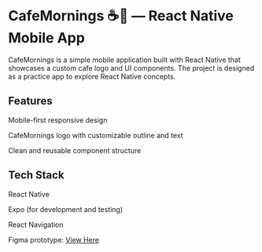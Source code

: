 # CafeMornings ☕🌸 — React Native Mobile App

CafeMornings is a simple mobile application built with React Native that showcases a custom cafe logo and UI components. The project is designed as a practice app to explore React Native concepts.

## Features

Mobile-first responsive design

CafeMornings logo with customizable outline and text

Clean and reusable component structure

## Tech Stack

React Native

Expo (for development and testing)

React Navigation

Figma prototype: [View Here](https://www.figma.com/proto/FSfpoYkomrPjwGGiu7cD94/Untitled?node-id=1-2&p=f&t=OdGHVXD1IPN9L6tm-1&scaling=scale-down&content-scaling=fixed&page-id=0%3A1&starting-point-node-id=1%3A2&show-proto-sidebar=1)
